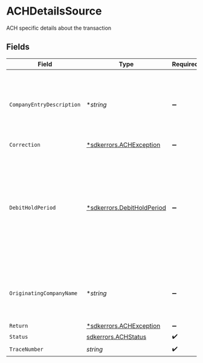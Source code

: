 # ACHDetailsSource

ACH specific details about the transaction


## Fields

| Field                                                                                                                                       | Type                                                                                                                                        | Required                                                                                                                                    | Description                                                                                                                                 | Example                                                                                                                                     |
| ------------------------------------------------------------------------------------------------------------------------------------------- | ------------------------------------------------------------------------------------------------------------------------------------------- | ------------------------------------------------------------------------------------------------------------------------------------------- | ------------------------------------------------------------------------------------------------------------------------------------------- | ------------------------------------------------------------------------------------------------------------------------------------------- |
| `CompanyEntryDescription`                                                                                                                   | **string*                                                                                                                                   | :heavy_minus_sign:                                                                                                                          | An optional override of the default NACHA Company Entry Description for a transfer.                                                         | Gym Dues                                                                                                                                    |
| `Correction`                                                                                                                                | [*sdkerrors.ACHException](../../../pkg/models/sdkerrors/achexception.md)                                                                    | :heavy_minus_sign:                                                                                                                          | N/A                                                                                                                                         |                                                                                                                                             |
| `DebitHoldPeriod`                                                                                                                           | [*sdkerrors.DebitHoldPeriod](../../../pkg/models/sdkerrors/debitholdperiod.md)                                                              | :heavy_minus_sign:                                                                                                                          | An optional override of your default ACH hold period in banking days. The hold period must be longer than or equal to your default setting. | 2-days                                                                                                                                      |
| `OriginatingCompanyName`                                                                                                                    | **string*                                                                                                                                   | :heavy_minus_sign:                                                                                                                          | An optional override of the default NACHA Company Name for a transfer.                                                                      | Whole Body Fit                                                                                                                              |
| `Return`                                                                                                                                    | [*sdkerrors.ACHException](../../../pkg/models/sdkerrors/achexception.md)                                                                    | :heavy_minus_sign:                                                                                                                          | N/A                                                                                                                                         |                                                                                                                                             |
| `Status`                                                                                                                                    | [sdkerrors.ACHStatus](../../../pkg/models/sdkerrors/achstatus.md)                                                                           | :heavy_check_mark:                                                                                                                          | ACH status                                                                                                                                  |                                                                                                                                             |
| `TraceNumber`                                                                                                                               | *string*                                                                                                                                    | :heavy_check_mark:                                                                                                                          | N/A                                                                                                                                         | 124782618117                                                                                                                                |